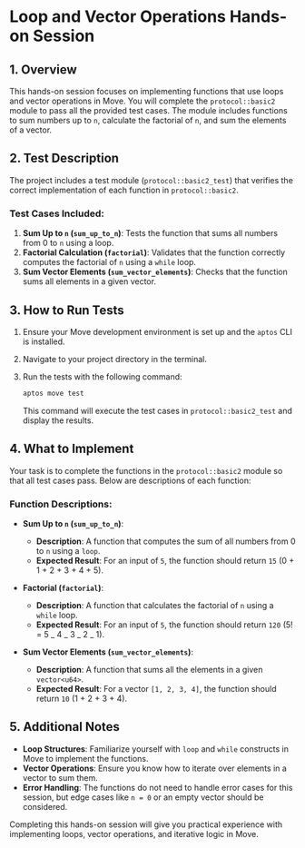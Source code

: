 # Loop and Vector Operations Hands-on Session

## 1. Overview

This hands-on session focuses on implementing functions that use loops and vector operations in Move. You will complete the `protocol::basic2` module to pass all the provided test cases. The module includes functions to sum numbers up to `n`, calculate the factorial of `n`, and sum the elements of a vector.

## 2. Test Description

The project includes a test module (`protocol::basic2_test`) that verifies the correct implementation of each function in `protocol::basic2`.

### Test Cases Included:

1. **Sum Up to `n` (`sum_up_to_n`)**: Tests the function that sums all numbers from 0 to `n` using a loop.
2. **Factorial Calculation (`factorial`)**: Validates that the function correctly computes the factorial of `n` using a `while` loop.
3. **Sum Vector Elements (`sum_vector_elements`)**: Checks that the function sums all elements in a given vector.

## 3. How to Run Tests

1. Ensure your Move development environment is set up and the `aptos` CLI is installed.

2. Navigate to your project directory in the terminal.

3. Run the tests with the following command:
   ```bash
   aptos move test
   ```
   This command will execute the test cases in `protocol::basic2_test` and display the results.

## 4. What to Implement

Your task is to complete the functions in the `protocol::basic2` module so that all test cases pass. Below are descriptions of each function:

### Function Descriptions:

- **Sum Up to `n` (`sum_up_to_n`)**:

  - **Description**: A function that computes the sum of all numbers from 0 to `n` using a `loop`.
  - **Expected Result**: For an input of `5`, the function should return `15` (0 + 1 + 2 + 3 + 4 + 5).

- **Factorial (`factorial`)**:

  - **Description**: A function that calculates the factorial of `n` using a `while` loop.
  - **Expected Result**: For an input of `5`, the function should return `120` (5! = 5 _ 4 _ 3 _ 2 _ 1).

- **Sum Vector Elements (`sum_vector_elements`)**:
  - **Description**: A function that sums all the elements in a given `vector<u64>`.
  - **Expected Result**: For a vector `[1, 2, 3, 4]`, the function should return `10` (1 + 2 + 3 + 4).

## 5. Additional Notes

- **Loop Structures**: Familiarize yourself with `loop` and `while` constructs in Move to implement the functions.
- **Vector Operations**: Ensure you know how to iterate over elements in a vector to sum them.
- **Error Handling**: The functions do not need to handle error cases for this session, but edge cases like `n = 0` or an empty vector should be considered.

Completing this hands-on session will give you practical experience with implementing loops, vector operations, and iterative logic in Move.
